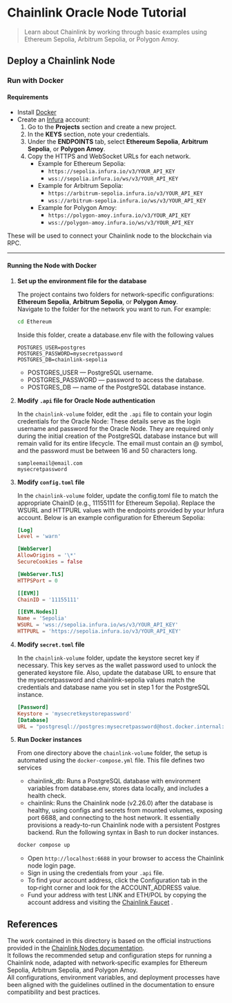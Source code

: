 # Chainlink Oracle Node Tutorial 
> Learn about Chainlink by working through basic examples using Ethereum Sepolia, Arbitrum Sepolia, or Polygon Amoy.

## Deploy a Chainlink Node

### Run with Docker

#### Requirements
- Install [Docker](https://docs.docker.com/get-docker/)  
- Create an [Infura](https://infura.io/) account:  
  1. Go to the **Projects** section and create a new project.  
  2. In the **KEYS** section, note your credentials.  
  3. Under the **ENDPOINTS** tab, select **Ethereum Sepolia**, **Arbitrum Sepolia**, or **Polygon Amoy**.  
  4. Copy the HTTPS and WebSocket URLs for each network.  
     - Example for Ethereum Sepolia:  
       - `https://sepolia.infura.io/v3/YOUR_API_KEY`  
       - `wss://sepolia.infura.io/ws/v3/YOUR_API_KEY`  
     - Example for Arbitrum Sepolia:  
       - `https://arbitrum-sepolia.infura.io/v3/YOUR_API_KEY`  
       - `wss://arbitrum-sepolia.infura.io/ws/v3/YOUR_API_KEY` 
     - Example for Polygon Amoy:  
       - `https://polygon-amoy.infura.io/v3/YOUR_API_KEY`  
       - `wss://polygon-amoy.infura.io/ws/v3/YOUR_API_KEY`

These will be used to connect your Chainlink node to the blockchain via RPC.

---

#### Running the Node with Docker


1. **Set up the environment file for the database**  

   The project contains two folders for network-specific configurations: **Ethereum Sepolia**, **Arbitrum Sepolia**, or **Polygon Amoy**.   
   Navigate to the folder for the network you want to run. For example:

   ```bash
   cd Ethereum
   ```
   Inside this folder, create a database.env file with the following values

   ```env
   POSTGRES_USER=postgres
   POSTGRES_PASSWORD=mysecretpassword
   POSTGRES_DB=chainlink-sepolia
   ```
   - POSTGRES_USER — PostgreSQL username.
   - POSTGRES_PASSWORD — password to access the database.
   - POSTGRES_DB — name of the PostgreSQL database instance.



2. **Modify `.api` file for Oracle Node authentication**

    In the `chainlink-volume` folder, edit the `.api` file to contain your login credentials for the Oracle Node: These details serve as the login username and password for the Oracle Node. They are required only during the initial creation of the PostgreSQL database instance but will remain valid for its entire lifecycle. The email must contain an @ symbol, and the password must be between 16 and 50 characters long.
 
    ```api
    sampleemail@email.com
    mysecretpassword
    ```


3. **Modify `config.toml` file**

    In the `chainlink-volume` folder, update the config.toml file to match the appropriate ChainID (e.g., 11155111 for Ethereum Sepolia). Replace the WSURL and HTTPURL values with the endpoints provided by your Infura account. Below is an example configuration for Ethereum Sepolia:

    ```toml
    [Log]
    Level = 'warn'

    [WebServer]
    AllowOrigins = '\*'
    SecureCookies = false

    [WebServer.TLS]
    HTTPSPort = 0

    [[EVM]]
    ChainID = '11155111'

    [[EVM.Nodes]]
    Name = 'Sepolia'
    WSURL = 'wss://sepolia.infura.io/ws/v3/YOUR_API_KEY'
    HTTPURL = 'https://sepolia.infura.io/v3/YOUR_API_KEY'
    ```


4. **Modify `secret.toml` file**

    In the `chainlink-volume` folder, update the keystore secret key if necessary. This key serves as the wallet password used to unlock the generated keystore file. Also, update the database URL to ensure that the mysecretpassword and chainlink-sepolia values match the credentials and database name you set in step 1 for the PostgreSQL instance.

    ```toml
    [Password]
    Keystore = 'mysecretkeystorepassword'
    [Database]
    URL = "postgresql://postgres:mysecretpassword@host.docker.internal:5432/chainlink-sepolia?sslmode=disable"
    ```


5. **Run Docker instances**

    From one directory above the `chainlink-volume` folder, the setup is automated using the `docker-compose.yml` file. This file defines two services
    - chainlink_db: Runs a PostgreSQL database with environment variables from database.env, stores data locally, and includes a health check.
    - chainlink: Runs the Chainlink node (v2.26.0) after the database is healthy, using configs and secrets from mounted volumes, exposing port 6688, and connecting to the host network.
    It essentially provisions a ready-to-run Chainlink node with a persistent Postgres backend. Run the following syntax in Bash to run docker instances. <br>

    ```bash
    docker compose up
    ```
    - Open `http://localhost:6688` in your browser to access the Chainlink node login page.
    - Sign in using the credentials from your `.api` file.
    - To find your account address, click the Configuration tab in the top‑right corner and look for the ACCOUNT_ADDRESS value.
    - Fund your address with test LINK and ETH/POL by copying the account address and visiting the [Chainlink Faucet](https://faucets.chain.link/) .


## References

  The work contained in this directory is based on the official instructions provided in the [Chainlink Nodes documentation](https://docs.chain.link/chainlink-nodes).  
  It follows the recommended setup and configuration steps for running a Chainlink node, adapted with network‑specific examples for Ethereum Sepolia, Arbitrum Sepolia, and Polygon Amoy.  
  All configurations, environment variables, and deployment processes have been aligned with the guidelines outlined in the documentation to ensure compatibility and best practices.